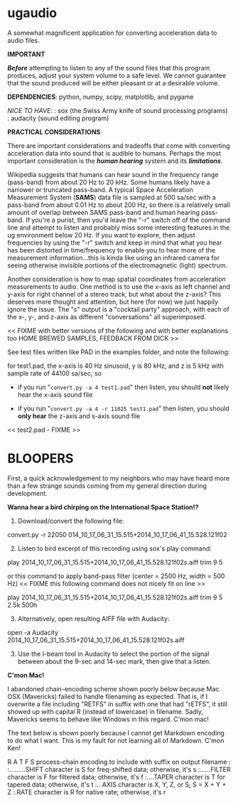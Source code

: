 # ugaudio
A somewhat magnificent application for converting acceleration data to audio files.

**IMPORTANT**

***Before*** attempting to listen to any of the sound files that this program
produces, adjust your system volume to a safe level.  We cannot guarantee
that the sound produced will be either pleasant or at a desirable volume.

**DEPENDENCIES**: python, numpy, scipy, matplotlib, and pygame

*NICE TO HAVE*:
: sox (the Swiss Army knife of sound processing programs)
: audacity (sound editing program)

**PRACTICAL CONSIDERATIONS**

There are important considerations and tradeoffs that come with converting
acceleration data into sound that is audible to humans. Perhaps the most
important consideration is the ***human hearing*** system and its ***limitations***.

Wikipedia suggests that humans can hear sound in the frequency range (pass-band)
from about 20 Hz to 20 kHz. Some humans likely have a narrower or truncated
pass-band. A typical Space Acceleration Measurement System (**SAMS**) data file is
sampled at 500 sa/sec with a pass-band from about 0.01 Hz to about 200 Hz, so
there is a relatively small amount of overlap between SAMS pass-band and human
hearing pass-band. If you're a purist, then you'd leave the "-r" switch off of
the command line and attempt to listen and probably miss some interesting
features in the ug environment below 20 Hz. If you want to explore, then adjust
frequencies by using the "-r" switch and keep in mind that what you hear has
been distorted in time/frequency to enable you to hear more of the measurement
information...this is kinda like using an infrared camera for seeing otherwise
invisible portions of the electromagnetic (light) spectrum.

Another consideration is how to map spatial coordinates from acceleration
measurements to audio. One method is to use the x-axis as left channel and
y-axis for right channel of a stereo track, but what about the z-axis? This
deserves more thought and attention, but here (for now) we just happily ignore
the issue. The "s" output is a "cocktail party" approach, with each of the x-,
y-, and z-axis as different "conversations" all superimposed.

<< FIXME with better versions of the following and with better explanations too
HOME BREWED SAMPLES, FEEDBACK FROM DICK >>

See test files written like PAD in the examples folder, and note the following:

for test1.pad, the x-axis is 40 Hz sinusoid, y is 80 kHz, and z is 5 kHz with sample
rate of 44100 sa/sec; so

- if you run "`convert.py -a 4 test1.pad`"
then listen, you should **not** likely hear the x-axis sound file

- if you run "`convert.py -a 4 -r 11025 test1.pad`"
then listen, you should **only hear** the z-axis and s-axis sound file

<< test2.pad - FIXME >>


# BLOOPERS
 
First, a quick acknowledgement to my neighbors who may have heard more than a
few strange sounds coming from my general direction during development.

**Wanna hear a bird chirping on the International Space Station!?**

1. Download/convert the following file:

convert.py -r 22050 014_10_17_06_31_15.515+2014_10_17_06_41_15.528.121f02

2. Listen to bird excerpt of this recording using sox's play command:

play 2014_10_17_06_31_15.515+2014_10_17_06_41_15.528.121f02s.aiff trim 9 5

or this command to apply band-pass filter (center = 2500 Hz, width = 500 Hz) << FIXME this following command does not nicely fit on line >>

play 2014_10_17_06_31_15.515+2014_10_17_06_41_15.528.121f02s.aiff trim 9 5 2.5k 500h

3. Alternatively, open resulting AIFF file with Audacity:

open -a Audacity 2014_10_17_06_31_15.515+2014_10_17_06_41_15.528.121f02s.aiff

3. Use the I-beam tool in Audacity to select the portion of the signal between
about the 9-sec and 14-sec mark, then give that a listen.

**C'mon Mac!**

I abandoned chain-encoding scheme shown poorly below because Mac OSX (Mavericks)
failed to handle filenaming as expected. That is, if I overwrite a file
including "RETFS" in suffix with one that had "rETFS", it still showed up with
capital R (instead of lowercase) in filename. Sadly, Mavericks seems to behave
like Windows in this regard.  C'mon mac!

The text below is shown poorly because I cannot get Markdown encoding to do 
what I want.  This is my fault for not learning all of Markdown.  C'mon Ken!

R A T F S  process-chain encoding to include with suffix on output filename
:
:.........SHIFT character is S for freq-shifted data; otherwise, it's s
:......FILTER character is F for filtered data; otherwise, it's f
:....TAPER character is T for tapered data; otherwise, it's t
:.. AXIS character is X, Y, Z, or S; S = X + Y + Z
:.RATE character is R for native rate; otherwise, it's r